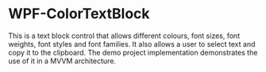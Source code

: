 # WPF-ColorTextBlock
This is a text block control that allows different colours, font sizes, font weights, font styles and font families. It also allows a user to select text and copy it to the clipboard.
The demo project implementation demonstrates the use of it in a MVVM architecture.
